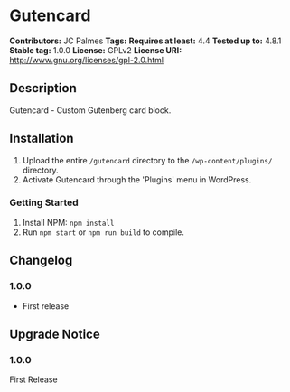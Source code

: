 # Gutencard #
**Contributors:**      JC Palmes
**Tags:**
**Requires at least:** 4.4
**Tested up to:**      4.8.1
**Stable tag:**        1.0.0
**License:**           GPLv2
**License URI:**       http://www.gnu.org/licenses/gpl-2.0.html

## Description ##

Gutencard - Custom Gutenberg card block.

## Installation ##
1. Upload the entire `/gutencard` directory to the `/wp-content/plugins/` directory.
2. Activate Gutencard through the 'Plugins' menu in WordPress.

### Getting Started ###
1. Install NPM: `npm install`
5. Run `npm start` or `npm run build` to compile.

## Changelog ##

### 1.0.0 ###
* First release

## Upgrade Notice ##

### 1.0.0 ###
First Release
